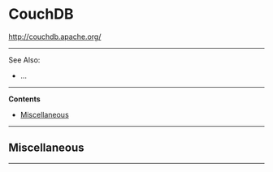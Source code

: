 # CouchDB

http://couchdb.apache.org/

---

See Also:

- ...

---

**Contents**

- [Miscellaneous](CouchDB.md#miscellaneous)

---

## Miscellaneous

---
